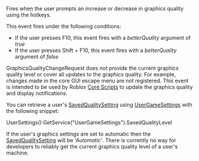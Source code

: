 Fires when the user prompts an increase or decrease in graphics quality using the hotkeys.

This event fires under the following conditions:

*   If the user presses F10, this event fires with a _betterQuality_ argument of _true_
*   If the user presses Shift + F10, this event fires with a _betterQuality_ argument of _false_

GraphicsQualityChangeRequest does not provide the current graphics quality level or cover all updates to the graphics quality. For example, changes made in the core GUI escape menu are not registered. This event is intended to be used by Roblox [Core Scripts](https://developer.roblox.com/en-us/api-reference/class/CoreScript) to update the graphics quality and display notifications.

You can retrieve a user's [SavedQualitySetting](https://developer.roblox.com/en-us/api-reference/enum/SavedQualitySetting) using [UserGameSettings](https://developer.roblox.com/en-us/api-reference/class/UserGameSettings) with the following snippet:

UserSettings():GetService("UserGameSettings").SavedQualityLevel

If the user's graphics settings are set to automatic then the [SavedQualitySetting](https://developer.roblox.com/en-us/api-reference/enum/SavedQualitySetting) will be _'Automatic'_. There is currently no way for developers to reliably get the current graphics quality level of a user's machine.